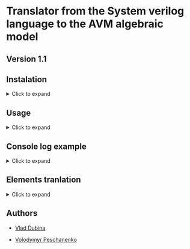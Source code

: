 # Translator from the System verilog language to the AVM algebraic model

## Version 1.1

## Instalation
<details><summary>Click to expand</summary>
  
1. Install Python>=3.10.12 on your system
2. Install the necessary libraries:

       pip install -r requirements.txt

</details>

## Usage

<details><summary>Click to expand</summary>

**Arguments**
- This tool has some mandatory and optional arguments and parametrs
    - Mandatory argument is ```path_to_sv``` Path to system verilog(.sv) file.
    - Optional parametr ```-rpath``` - Path to result folder. If not entered, the "results" folder will be created.
 
- You can review the available arguments and commands by using the ```-h``` parametr

**Usage examples**

- An example of using the tool without specifying the resulting path (the standard path will be used, that is, the "results" folder, if it does not exist, it will be created)
  
      python sv2aplan_tool.py example.sv 

- An example of using the tool from the resulting path (if the path does not exist, it will be created)

      python sv2aplan_tool.py example.sv my_result_path
      
</details>

## Console log example

<details><summary>Click to expand</summary>

![image](https://github.com/vladyslav-dubina/SV2Aplan/assets/82110791/5b8bf515-4038-412a-9457-df555dcaea3a)

</details>


## Elements tranlation

<details><summary>Click to expand</summary>

### Module

| SV CODE                                                                                                     |                                                 APLAN CODE                                                  |                                                                                                                     EXAMPLE LINKS |
| :---------------------------------------------------------------------------------------------------------- | :---------------------------------------------------------------------------------------------------------: | --------------------------------------------------------------------------------------------------------------------------------: |
| ![image](https://github.com/vladyslav-dubina/SV2Aplan/assets/82110791/a7dec8f0-b922-4ea4-bbcd-8f501f91d6d1) | ![image](https://github.com/vladyslav-dubina/SV2Aplan/assets/82110791/8579a72d-6b31-4ace-aa43-0dd5dc907711) | [sv_example.sv](examples/sv_example_1/sv_example_1.sv) - [project.env_descript](examples/sv_example_1/aplan/project.env_descript) |

|                                                                                                                                                      DESCRIPTION                                                                                                                                                      |
| :-------------------------------------------------------------------------------------------------------------------------------------------------------------------------------------------------------------------------------------------------------------------------------------------------------------------: |
| As you can see, module is converted to agent_type, the attributes of which are all module arguments from SV. After that we declare the agent (in the picture module_1) the index in the name of the agent depends on the order of the module in the SV code, the type of the agent is agent_type what is this module. |

### Out-of-block declaration
| SV CODE                                                                                                     | APLAN CODE                                                                                                  | EXAMPLE LINKS                                                                                                                     |
| ----------------------------------------------------------------------------------------------------------- | ----------------------------------------------------------------------------------------------------------- | --------------------------------------------------------------------------------------------------------------------------------- |
| ![image](https://github.com/vladyslav-dubina/SV2Aplan/assets/82110791/4ecbc152-7a63-4333-9ee1-7d722c4e2fa8) | ![image](https://github.com/vladyslav-dubina/SV2Aplan/assets/82110791/c34afd77-98d8-4d4e-abab-20cb2d3db698) | [sv_example.sv](examples/sv_example_1/sv_example_1.sv) - [project.env_descript](examples/sv_example_1/aplan/project.env_descript) |

| DESCRIPTION                                                                                                                                                                                                                   |
| ----------------------------------------------------------------------------------------------------------------------------------------------------------------------------------------------------------------------------- |
| As you can see in the picture with the SV code example, the out-of-block declaration (in the reg example, the same translation behavior for wire) will be converted into an attribute in the middle of agent_type from module |

### Out-of-block declaration with assign

| SV CODE                                                                                                                   | APLAN CODE                                                                                                                                                                                                                                                                                                                          | EXAMPLE LINKS                                                                                                                                                                                                                                         |
| ------------------------------------------------------------------------------------------------------------------------- | ----------------------------------------------------------------------------------------------------------------------------------------------------------------------------------------------------------------------------------------------------------------------------------------------------------------------------------- | ----------------------------------------------------------------------------------------------------------------------------------------------------------------------------------------------------------------------------------------------------- |
| <img src="https://github.com/vladyslav-dubina/SV2Aplan/assets/82110791/865a0e2e-4e25-4e86-826c-f84818367d2d" width="450"> | ![image](https://github.com/vladyslav-dubina/SV2Aplan/assets/82110791/c34afd77-98d8-4d4e-abab-20cb2d3db698) ![image](https://github.com/vladyslav-dubina/SV2Aplan/assets/82110791/514d90a0-ddb3-4e8e-af48-c932b6dcac11) ![image](https://github.com/vladyslav-dubina/SV2Aplan/assets/82110791/e9990ab0-8caf-4718-bf36-7bdb71e6e00a) | [sv_example.sv](examples/sv_example_3/sv_example_3.sv) - [project.env_descript](examples/sv_example_3/aplan/project.env_descript) - [project.behp](examples/sv_example_3/aplan/project.behp) - [project.act](examples/sv_example_3/aplan/project.act) |

| DESCRIPTION                                                                                                                                                                                                                                                                                                                                                                                                                                      |
| ------------------------------------------------------------------------------------------------------------------------------------------------------------------------------------------------------------------------------------------------------------------------------------------------------------------------------------------------------------------------------------------------------------------------------------------------ |
| As you can see in the picture with the SV code example, the out-of-block declaration (in the reg example, the same translation behavior for wire) will be converted into an attribute in the middle of agent_type from module. The assignment of a value is converted into an action, which is given the name assign_n (where n is the assignment number), and this action is added to the behavior in the B0 protocol depending on the position |

**STATEMENTS**
- [x] always @ ()
- [x] always @ *
- [x] always_comb
- [x] always_ff
- [x] always_latch
- [x] if ()

**ASSERT**
- [x] assert ()
- [x] assert property ()
> with an empty property 

**OPERATIONS**

- All types of logical and arithmetic operations

</details>

## Authors

- [Vlad Dubina](https://github.com/vladyslav-dubina)

- [Volodymyr Peschanenko](https://github.com/VolodymyrPeschanenkoLitSoft)
